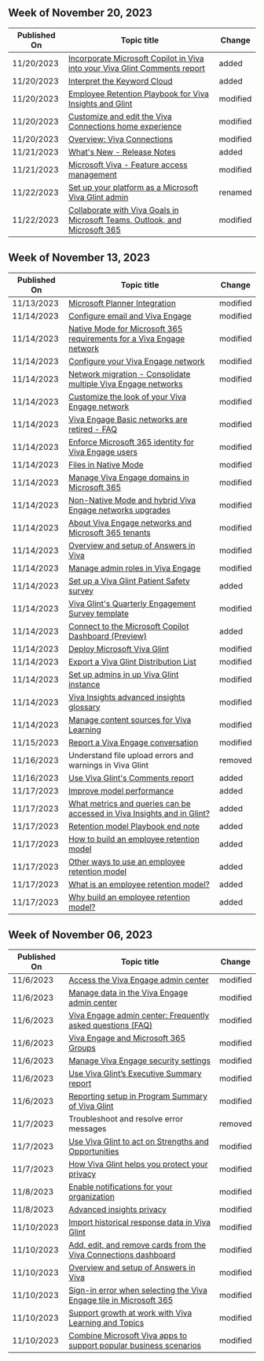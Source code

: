<!-- This file is generated automatically each week. Changes made to this file will be overwritten.-->



## Week of November 20, 2023


| Published On |Topic title | Change |
|------|------------|--------|
| 11/20/2023 | [Incorporate Microsoft Copilot in Viva into your Viva Glint Comments report](/viva/glint/reports/incorporate-copilot) | added |
| 11/20/2023 | [Interpret the Keyword Cloud](/viva/glint/reports/interpret-keyword-cloud) | added |
| 11/20/2023 | [Employee Retention Playbook for Viva Insights and Glint](/viva/insights/advanced/analyst/why-build-an-employee-retention-model) | modified |
| 11/20/2023 | [Customize and edit the Viva Connections home experience](/viva/connections/edit-viva-home) | modified |
| 11/20/2023 | [Overview: Viva Connections](/viva/connections/viva-connections-overview) | modified |
| 11/21/2023 | [What's New - Release Notes](/viva/learning/whats-new) | added |
| 11/21/2023 | [Microsoft Viva - Feature access management](/viva/feature-access-management) | modified |
| 11/22/2023 | [Set up your platform as a Microsoft Viva Glint admin](/viva/glint/setup/setup-platform-admin) | renamed |
| 11/22/2023 | [Collaborate with Viva Goals in Microsoft Teams, Outlook, and Microsoft 365](/viva/goals/ms-teams-integration) | modified |


## Week of November 13, 2023


| Published On |Topic title | Change |
|------|------------|--------|
| 11/13/2023 | [Microsoft Planner Integration](/viva/goals/microsoft-planner-integration) | modified |
| 11/14/2023 | [Configure email and Viva Engage](/viva/engage/configure-your-viva-engage-network/configure-email-and-viva-engage) | modified |
| 11/14/2023 | [Native Mode for Microsoft 365 requirements for a Viva Engage network](/viva/engage/configure-your-viva-engage-network/configure-native-mode) | modified |
| 11/14/2023 | [Configure your Viva Engage network](/viva/engage/configure-your-viva-engage-network/configure-viva-engage) | modified |
| 11/14/2023 | [Network migration - Consolidate multiple Viva Engage networks](/viva/engage/configure-your-viva-engage-network/consolidate-multiple-networks) | modified |
| 11/14/2023 | [Customize the look of your Viva Engage network](/viva/engage/configure-your-viva-engage-network/customize-the-look-of-viva-engage) | modified |
| 11/14/2023 | [Viva Engage Basic networks are retired - FAQ](/viva/engage/configure-your-viva-engage-network/deprecation-of-basic-freemium-networks) | modified |
| 11/14/2023 | [Enforce Microsoft 365 identity for Viva Engage users](/viva/engage/configure-your-viva-engage-network/enforce-office-365-identity) | modified |
| 11/14/2023 | [Files in Native Mode](/viva/engage/configure-your-viva-engage-network/files-in-native-mode) | modified |
| 11/14/2023 | [Manage Viva Engage domains in Microsoft 365](/viva/engage/configure-your-viva-engage-network/manage-viva-engage-domains) | modified |
| 11/14/2023 | [Non-Native Mode and hybrid Viva Engage networks upgrades](/viva/engage/configure-your-viva-engage-network/nonnative-hybrid) | modified |
| 11/14/2023 | [About Viva Engage networks and Microsoft 365 tenants](/viva/engage/configure-your-viva-engage-network/viva-engage-and-office-365) | modified |
| 11/14/2023 | [Overview and setup of Answers in Viva](/viva/engage/eac-answers-overview-set-up) | modified |
| 11/14/2023 | [Manage admin roles in Viva Engage](/viva/engage/eac-key-admin-roles-permissions) | modified |
| 11/14/2023 | [Set up a Viva Glint Patient Safety survey](/viva/glint/setup/patient-safety-survey) | added |
| 11/14/2023 | [Viva Glint's Quarterly Engagement Survey template](/viva/glint/setup/quarterly-engagement-template) | modified |
| 11/14/2023 | [Connect to the Microsoft Copilot Dashboard (Preview)](/viva/insights/org-team-insights/copilot-dashboard) | added |
| 11/14/2023 | [Deploy Microsoft Viva Glint](/viva/glint/setup/deploy-viva-glint) | modified |
| 11/14/2023 | [Export a Viva Glint Distribution List](/viva/glint/setup/export-distribution-lists) | modified |
| 11/14/2023 | [Set up admins in up Viva Glint instance](/viva/glint/setup/post-provisioning-next-steps) | modified |
| 11/14/2023 | [Viva Insights advanced insights glossary](/viva/insights/advanced/reference/glossary) | modified |
| 11/14/2023 | [Manage content sources for Viva Learning](/viva/learning/content-sources-365-admin-center) | modified |
| 11/15/2023 | [Report a Viva Engage conversation](/viva/engage/report-conversation-overview) | modified |
| 11/16/2023 | Understand file upload errors and warnings in Viva Glint | removed |
| 11/16/2023 | [Use Viva Glint's Comments report](/viva/glint/reports/comments-report) | added |
| 11/17/2023 | [Improve model performance](/viva/insights/advanced/analyst/apply-the-model) | added |
| 11/17/2023 | [What metrics and queries can be accessed in Viva Insights and in Glint?](/viva/insights/advanced/analyst/employee-retention-metrics-queries) | added |
| 11/17/2023 | [Retention model Playbook end note](/viva/insights/advanced/analyst/employee-retention-playbook-note) | added |
| 11/17/2023 | [How to build an employee retention model](/viva/insights/advanced/analyst/how-to-build-an-employee-retention-model) | added |
| 11/17/2023 | [Other ways to use an employee retention model](/viva/insights/advanced/analyst/other-ways-to-use-an-employee-retention-model) | added |
| 11/17/2023 | [What is an employee retention model?](/viva/insights/advanced/analyst/what-is-an-employee-retention-model) | added |
| 11/17/2023 | [Why build an employee retention model?](/viva/insights/advanced/analyst/why-build-an-employee-retention-model) | added |


## Week of November 06, 2023


| Published On |Topic title | Change |
|------|------------|--------|
| 11/6/2023 | [Access the Viva Engage admin center](/viva/engage/eac-as-access-eac) | modified |
| 11/6/2023 | [Manage data in the Viva Engage admin center](/viva/engage/eac-as-manage-data) | modified |
| 11/6/2023 | [Viva Engage admin center: Frequently asked questions (FAQ)](/viva/engage/eac-faq) | modified |
| 11/6/2023 | [Viva Engage and Microsoft 365 Groups](/viva/engage/engage-microsoft-365-groups) | modified |
| 11/6/2023 | [Manage Viva Engage security settings](/viva/engage/manage-security-and-compliance/viva-engage-security-settings) | modified |
| 11/6/2023 | [Use Viva Glint’s Executive Summary report](/viva/glint/reports/executive-summary-report) | modified |
| 11/6/2023 | [Reporting setup in Program Summary of Viva Glint](/viva/glint/setup/reporting-setup) | modified |
| 11/7/2023 | Troubleshoot and resolve error messages | removed |
| 11/7/2023 | [Use Viva Glint to act on Strengths and Opportunities](/viva/glint/reports/act-strengths-opportunities) | modified |
| 11/7/2023 | [How Viva Glint helps you protect your privacy](/viva/glint/setup/viva-glint-survey-privacy) | modified |
| 11/8/2023 | [Enable notifications for your organization](/viva/pulse/setup-admin-access/enable-notifications-for-your-organization) | modified |
| 11/8/2023 | [Advanced insights privacy](/viva/insights/advanced/privacy/privacy) | modified |
| 11/10/2023 | [Import historical response data in Viva Glint](/viva/glint/setup/import-historical-response-data) | modified |
| 11/10/2023 | [Add, edit, and remove cards from the Viva Connections dashboard](/viva/connections/create-dashboard) | modified |
| 11/10/2023 | [Overview and setup of Answers in Viva](/viva/engage/eac-answers-overview-set-up) | modified |
| 11/10/2023 | [Sign-in error when selecting the Viva Engage tile in Microsoft 365](/viva/engage/troubleshoot-problems/error-when-click-the-viva-engage-tile-in-office-365) | modified |
| 11/10/2023 | [Support growth at work with Viva Learning and Topics](/viva/experience-growth) | modified |
| 11/10/2023 | [Combine Microsoft Viva apps to support popular business scenarios](/viva/learn-how-to-combine-modules) | modified |
